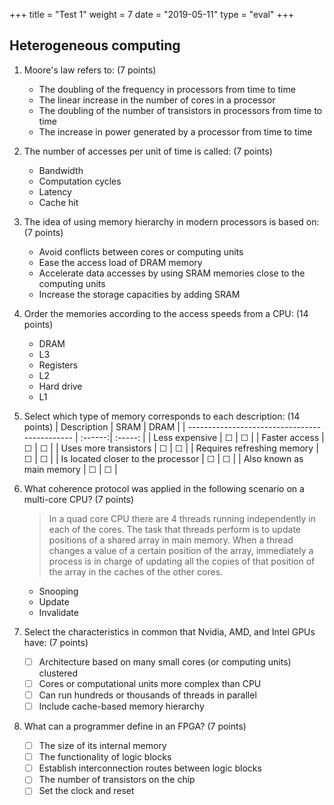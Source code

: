 +++
title = "Test 1"
weight = 7
date = "2019-05-11"
type = "eval"
+++

## Heterogeneous computing

1. Moore's law refers to: (7 points)
    - The doubling of the frequency in processors from time to time
    - The linear increase in the number of cores in a processor
    - The doubling of the number of transistors in processors from time to time
    - The increase in power generated by a processor from time to time

2. The number of accesses per unit of time is called: (7 points)
    - Bandwidth
    - Computation cycles
    - Latency
    - Cache hit

3. The idea of using memory hierarchy in modern processors is based on: (7 points)
    - Avoid conflicts between cores or computing units
    - Ease the access load of DRAM memory
    - Accelerate data accesses by using SRAM memories close to the computing units
    - Increase the storage capacities by adding SRAM

4. Order the memories according to the access speeds from a CPU: (14 points)
    - DRAM
    - L3
    - Registers
    - L2
    - Hard drive
    - L1

5. Select which type of memory corresponds to each description: (14 points)
    | Description                                   |  SRAM   |  DRAM   |
    | --------------------------------------------- | :------:| :-----: |
    | Less expensive                                | &#9744; | &#9744; |
    | Faster access                                 | &#9744; | &#9744; |
    | Uses more transistors                         | &#9744; | &#9744; |
    | Requires refreshing memory                    | &#9744; | &#9744; |
    | Is located closer to the processor            | &#9744; | &#9744; |
    | Also known as main memory                     | &#9744; | &#9744; |

6. What coherence protocol was applied in the following scenario on a multi-core CPU? (7 points)

    > In a quad core CPU there are 4 threads running independently in each of the cores. The task that threads perform is to update positions of a shared array in main memory. When a thread changes a value of a certain position of the array, immediately a process is in charge of updating all the copies of that position of the array in the caches of the other cores.

    - Snooping
    - Update
    - Invalidate

7. Select the characteristics in common that Nvidia, AMD, and Intel GPUs have: (7 points)

    - [ ] Architecture based on many small cores (or computing units) clustered
    - [ ] Cores or computational units more complex than CPU
    - [ ] Can run hundreds or thousands of threads in parallel
    - [ ] Include cache-based memory hierarchy

8. What can a programmer define in an FPGA? (7 points)

    - [ ] The size of its internal memory
    - [ ] The functionality of logic blocks
    - [ ] Establish interconnection routes between logic blocks
    - [ ] The number of transistors on the chip
    - [ ] Set the clock and reset